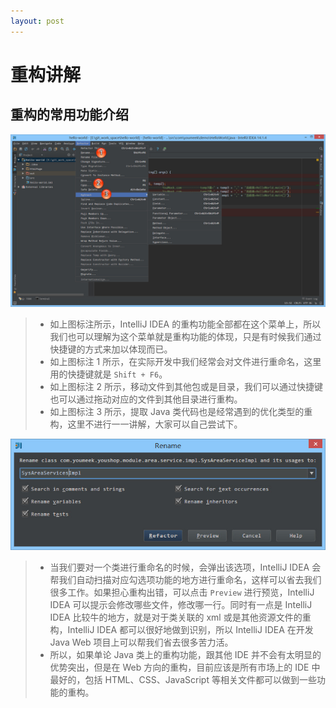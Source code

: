 ```yaml
---
layout: post
---
```

# 重构讲解

## 重构的常用功能介绍

![重构的常用功能介绍](images/xxiv-a-refactor-introduce-1.jpg)

> * 如上图标注所示，IntelliJ IDEA 的重构功能全部都在这个菜单上，所以我们也可以理解为这个菜单就是重构功能的体现，只是有时候我们通过快捷键的方式来加以体现而已。
> * 如上图标注 1 所示，在实际开发中我们经常会对文件进行重命名，这里用的快捷键就是 `Shift + F6`。
> * 如上图标注 2 所示，移动文件到其他包或是目录，我们可以通过快捷键也可以通过拖动对应的文件到其他目录进行重构。
> * 如上图标注 3 所示，提取 Java 类代码也是经常遇到的优化类型的重构，这里不进行一一讲解，大家可以自己尝试下。

![重构的常用功能介绍](images/xxiv-a-refactor-introduce-2.jpg)

> * 当我们要对一个类进行重命名的时候，会弹出该选项，IntelliJ IDEA 会帮我们自动扫描对应勾选项功能的地方进行重命名，这样可以省去我们很多工作。如果担心重构出错，可以点击 `Preview` 进行预览，IntelliJ IDEA 可以提示会修改哪些文件，修改哪一行。同时有一点是 IntelliJ IDEA 比较牛的地方，就是对于类关联的 xml 或是其他资源文件的重构，IntelliJ IDEA 都可以很好地做到识别，所以 IntelliJ IDEA 在开发 Java Web 项目上可以帮我们省去很多苦力活。
> * 所以，如果单论 Java 类上的重构功能，跟其他 IDE 并不会有太明显的优势突出，但是在 Web 方向的重构，目前应该是所有市场上的 IDE 中最好的，包括 HTML、CSS、JavaScript 等相关文件都可以做到一些功能的重构。